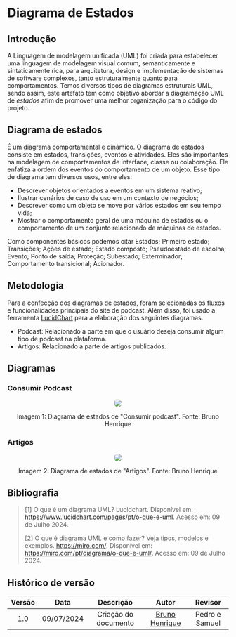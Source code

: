 # Diagrama de Estados

## Introdução

A Linguagem de modelagem unificada (UML) foi criada para estabelecer uma linguagem de modelagem visual comum, semanticamente e sintaticamente rica, para arquitetura, design e implementação de sistemas de software complexos, tanto estruturalmente quanto para comportamentos. Temos diversos tipos de diagramas estruturais UML, sendo assim, este artefato tem como objetivo abordar a diagramação UML de _estados_ afim de promover uma melhor organização para o código do projeto.

## Diagrama de estados

É um diagrama comportamental e dinâmico. O diagrama de estados consiste em estados, transições, eventos e atividades. Eles são importantes na modelagem de comportamentos de interface,
classe ou colaboração. Ele enfatiza a ordem dos eventos do comportamento de um objeto.
Esse tipo de diagrama tem diversos usos, entre eles:

- Descrever objetos orientados a eventos em um sistema reativo;
- Ilustrar cenários de caso de uso em um contexto de negócios;
- Descrever como um objeto se move por vários estados em seu tempo vida;
- Mostrar o comportamento geral de uma máquina de estados ou o comportamento de um conjunto relacionado de máquinas de estados.

Como componentes básicos podemos citar Estados; Primeiro estado; Transições; Ações de estado; Estado composto; Pseudoestado de escolha; Evento; Ponto de saída; Proteção; Subestado; Exterminador; Comportamento transicional; Acionador.

## Metodologia

Para a confecção dos diagramas de estados, foram selecionadas os fluxos e funcionalidades principais do site de podcast. Além disso, foi usado a ferramenta [LucidChart](https://www.lucidchart.com/pages/?) para a elaboração dos seguintes diagramas.

- Podcast: Relacionado a parte em que o usuário deseja consumir algum tipo de podcast na plataforma.
- Artigos: Relacionado a parte de artigos publicados.

## Diagramas

### Consumir Podcast
<center>
    <img src="./Modelagem/assets/estado-podcast.jpeg" style="border-radius: 5px"/>
    <p> Imagem 1: Diagrama de estados de "Consumir podcast". Fonte: Bruno Henrique</p> 
</center>

### Artigos
<center>
    <img src="./Modelagem/assets/estado-artigo.jpeg" style="border-radius: 5px"/>
    <p> Imagem 2: Diagrama de estados de "Artigos". Fonte: Bruno Henrique</p> 
</center>

## Bibliografia

> [1] O que é um diagrama UML? Lucidchart. Disponível em: <https://www.lucidchart.com/pages/pt/o-que-e-uml>. Acesso em: 09 de Julho 2024.
>
> [2] O que é diagrama UML e como fazer? Veja tipos, modelos e exemplos. https://miro.com/. Disponível em: <https://miro.com/pt/diagrama/o-que-e-uml/>. Acesso em: 09 de Julho 2024.

## Histórico de versão

| Versão |    Data    |      Descrição       |                        Autor                         |    Revisor     |
| :----: | :--------: | :------------------: | :--------------------------------------------------: | :------------: |
|  1.0   | 09/07/2024 | Criação do documento | [Bruno Henrique](https://github.com/BrunoHenrique00) | Pedro e Samuel |
